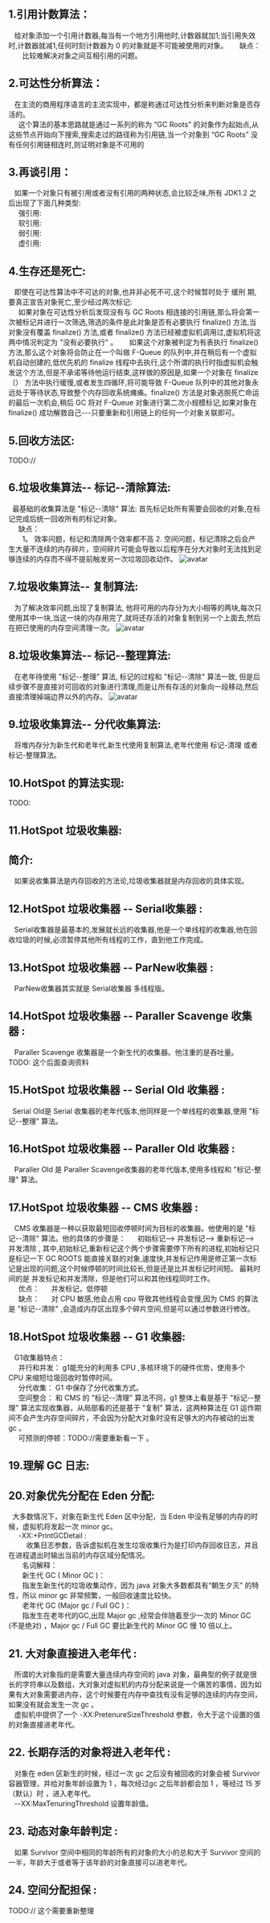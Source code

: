 ## 1.引用计数算法：
&nbsp;&nbsp; 给对象添加一个引用计数器,每当有一个地方引用他时,计数器就加1;当引用失效时,计数器就减1,任何时刻计数器为 0 的对象就是不可能被使用的对象。
&nbsp;&nbsp;&nbsp;&nbsp; 缺点：
&nbsp;&nbsp;&nbsp;&nbsp;&nbsp;&nbsp; 比较难解决对象之间互相引用的问题。
## 2.可达性分析算法：
&nbsp;&nbsp; 在主流的商用程序语言的主流实现中，都是称通过可达性分析来判断对象是否存活的。   
&nbsp;&nbsp;&nbsp;&nbsp;  这个算法的基本思路就是通过一系列的称为 “GC Roots” 的对象作为起始点,从这些节点开始向下搜索,搜索走过的路径称为引用链,当一个对象到 “GC Roots” 没有任何引用链相连时,则证明对象是不可用的   
## 3.再谈引用：
&nbsp;&nbsp; 如果一个对象只有被引用或者没有引用的两种状态,会比较乏味,所有 JDK1.2 之后出现了下面几种类型:    
&nbsp;&nbsp;&nbsp;&nbsp;  强引用:   
&nbsp;&nbsp;&nbsp;&nbsp;  软引用:   
&nbsp;&nbsp;&nbsp;&nbsp;  弱引用:   
&nbsp;&nbsp;&nbsp;&nbsp;  虚引用:   
## 4.生存还是死亡:
&nbsp;&nbsp; 即使在可达性算法中不可达的对象,也并非必死不可,这个时候暂时处于 缓刑 期,要真正宣告对象死亡,至少经过两次标记:   
&nbsp;&nbsp;&nbsp;&nbsp; 如果对象在可达性分析后发现没有与 GC Roots 相连接的引用链,那么将会第一次被标记并进行一次筛选,筛选的条件是此对象是否有必要执行 finalize() 方法,当对象没有覆盖 finalize() 方法,或者 finalize()  方法已经被虚拟机调用过,虚拟机将这两中情况判定为 "没有必要执行" 。
&nbsp;&nbsp;&nbsp;&nbsp; 如果这个对象被判定为有表执行 finalize()  方法,那么这个对象将会防止在一个叫做 F-Queue 的队列中,并在稍后有一个虚拟机自动创建的,低优先机的 finalize 线程中去执行,这个所谓的执行时指虚拟机会触发这个方法,但是不承诺等待他运行结束,这样做的原因是,如果一个对象在 finalize（） 方法中执行缓慢,或者发生四循环,将可能导致 F-Queue 队列中的其他对象永远处于等待状态,导致整个内存回收系统瘫痪。finalize()  方法是对象逃脱死亡命运的最后一次机会,稍后 GC 将对 F-Queue 对象进行第二次小规模标记,如果对象在 finalize() 成功解救自己---只要重新和引用链上的任何一个对象关联即可。  
## 5.回收方法区:
TODO://

## 6.垃圾收集算法-- 标记--清除算法:
&nbsp;&nbsp;最基础的收集算法是 "标记--清除" 算法: 首先标记处所有需要会回收的对象,在标记完成后统一回收所有的标记对象。    
&nbsp;&nbsp;&nbsp;&nbsp;  缺点：   
&nbsp;&nbsp;&nbsp;&nbsp;&nbsp;&nbsp;  1。 效率问题，标记和清除两个效率都不高 2. 空间问题，标记清除之后会产生大量不连续的内存碎片，空间碎片可能会导致以后程序在分大对象时无法找到足够连续的内存而不得不提前触发另一次垃圾回收动作。
![avatar](./static/标记清除算法.jpg)

## 7.垃圾收集算法-- 复制算法: 
&nbsp;&nbsp; 为了解决效率问题,出现了复制算法, 他将可用的内存分为大小相等的两块,每次只使用其中一块,当这一块的内存用完了,就将还存活的对象复制到另一个上面去,然后在把已使用的内存空间清理一次。
![avatar](./static/复制算法.jpg)

## 8.垃圾收集算法-- 标记--整理算法: 
&nbsp;&nbsp;  在老年待使用 "标记--整理" 算法, 标记的过程和 "标记--清除" 算法一致, 但是后续步骤不是直接对可回收的对象进行清理,而是让所有存活的对象向一段移动,然后直接清理掉端边界以外的内存。
![avatar](./static/标记整理算法.jpg)

## 9.垃圾收集算法-- 分代收集算法: 
&nbsp;&nbsp;  将堆内存分为新生代和老年代,新生代使用复制算法,老年代使用 标记-清理 或者 标记-整理算法。    

## 10.HotSpot 的算法实现: 
TODO:

## 11.HotSpot 垃圾收集器: 
## 简介:
&nbsp;&nbsp; 如果说收集算法是内存回收的方法论,垃圾收集器就是内存回收的具体实现。

## 12.HotSpot 垃圾收集器 -- Serial收集器 : 
&nbsp;&nbsp; Serial收集器是最基本的,发展就长远的收集器,他是一个单线程的收集器,他在回收垃圾的时候,必须暂停其他所有线程的工作，直到他工作完成。

## 13.HotSpot 垃圾收集器 -- ParNew收集器 : 
&nbsp;&nbsp; ParNew收集器其实就是 Serial收集器 多线程版。

## 14.HotSpot 垃圾收集器 -- Paraller Scavenge 收集器 : 
&nbsp;&nbsp; Paraller Scavenge 收集器是一个新生代的收集器。他注重的是吞吐量。
TODO: 这个后面查询资料

## 15.HotSpot 垃圾收集器 -- Serial Old 收集器 : 
&nbsp;&nbsp;Serial Old是 Serial 收集器的老年代版本,他同样是一个单线程的收集器,使用 "标记--整理"
算法。

## 16.HotSpot 垃圾收集器 -- Paraller Old 收集器 : 
&nbsp;&nbsp; Paraller Old  是 Paraller Scavenge收集器的老年代版本,使用多线程和 "标记-整理" 算法。

## 17.HotSpot 垃圾收集器 -- CMS 收集器 : 
&nbsp;&nbsp; CMS 收集器是一种以获取最短回收停顿时间为目标的收集器。他使用的是 "标记--清除" 算法。他的具体的步骤是：
&nbsp;&nbsp;&nbsp;&nbsp; 初始标记--> 并发标记--> 重新标记--> 并发清除 , 其中,初始标记,重新标记这个两个步骤需要停下所有的进程,初始标记只是标记一下 GC ROOTS 能直接关联的对象,速度快,并发标记作用是修正第一次标记是出现的问题,这个时候停顿的时间比较长,但是还是比并发标记时间短。 最耗时间的是 并发标记和并发清除，但是他们可以和其他线程同时工作。   
&nbsp;&nbsp;&nbsp;&nbsp; 优点：
&nbsp;&nbsp;&nbsp;&nbsp;  并发标记，低停顿  
&nbsp;&nbsp;&nbsp;&nbsp; 缺点：
&nbsp;&nbsp;&nbsp;&nbsp;  对 CPU 敏感,他会占用 cpu 导致其他线程会变慢,因为 CMS 的算法是 "标记--清除" ,会造成内存区出现多个碎片空间,但是可以通过参数进行修改。  

## 18.HotSpot 垃圾收集器 -- G1 收集器:
&nbsp;&nbsp; G1收集器特点：   
&nbsp;&nbsp;&nbsp;&nbsp; 并行和并发： g1能充分的利用多 CPU ,多核环境下的硬件优势，使用多个 CPU 来缩短垃圾回收时暂停时间。    
&nbsp;&nbsp;&nbsp;&nbsp; 分代收集： G1 中保存了分代收集方式。     
&nbsp;&nbsp;&nbsp;&nbsp; 空间整合： 和 CMS 的 "标记--清理" 算法不同，g1 整体上看是基于 "标记--整理" 算法实现收集器，从局部看的还是基于 "复制" 算法，这两种算法在 G1 运作期间不会产生内存空间碎片，不会因为分配大对象时没有足够大的内存被动的出发 gc 。    
&nbsp;&nbsp;&nbsp;&nbsp; 可预测的停顿：TODO://需要重新看一下 。   

## 19.理解 GC 日志: 

## 20.对象优先分配在 Eden 分配:
&nbsp;&nbsp;大多数情况下，对象在新生代 Eden 区中分配，当  Eden 中没有足够的内存的时候，虚拟机将发起一次 minor gc。   
&nbsp;&nbsp;&nbsp;&nbsp; -XX:+PrintGCDetail :     
&nbsp;&nbsp;&nbsp;&nbsp;&nbsp;&nbsp;&nbsp;&nbsp; 收集日志参数，告诉虚拟机在发生垃圾收集行为是打印内存回收日志，并且在进程退出时输出当前的内存区域分配情况。     
&nbsp;&nbsp;&nbsp;&nbsp;&nbsp;&nbsp; 名词解释：    
&nbsp;&nbsp;&nbsp;&nbsp;&nbsp;&nbsp; 新生代 GC ( Minor  GC )：    
&nbsp;&nbsp;&nbsp;&nbsp;&nbsp;&nbsp; 指发生新生代的垃圾收集动作，因为 java 对象大多数都具有“朝生夕灭” 的特性，所以 minor gc 非常频繁，一般回收速度比较快。   
&nbsp;&nbsp;&nbsp;&nbsp;&nbsp;&nbsp; 老年代 GC (Major gc / Full  GC )：     
&nbsp;&nbsp;&nbsp;&nbsp;&nbsp;&nbsp; 指发生在老年代的GC,出现 Major gc  ,经常会伴随着至少一次的   Minor  GC (不是绝对) ，Major gc / Full  GC 要比新生代的 Minor  GC 慢 10 倍以上。

## 21. 大对象直接进入老年代 :
&nbsp;&nbsp; 所谓的大对象指的是需要大量连续内存空间的 java 对象，最典型的例子就是很长的字符串以及数组，大对象对虚拟机的内存分配来说是一个痛苦的事情，因为如果有大对象需要进内存，这个时候要在内存中查找有没有足够的连续的内存空间，如果没有就会发生一次 gc 。   
&nbsp;&nbsp;  虚拟机中提供了一个 -XX:PretenureSizeThreshold 参数，令大于这个设置的值的对象直接进老年代。  
## 22. 长期存活的对象将进入老年代 :
&nbsp;&nbsp; 对象在 eden 区新生的时候，经过一次 gc 之后没有被回收的对象会被  Survivor 容器管理，并给对象年龄设置为 1 ，每次经过gc 之后年龄都会加 1 ，等经过 15 岁（默认）时 ，进入老年代。  
&nbsp;&nbsp; --XX:MaxTenuringThreshold 设置年龄值。

## 23. 动态对象年龄判定 :
&nbsp;&nbsp; 如果 Survivor 空间中相同的年龄所有的对象的大小的总和大于   Survivor 空间的一半，年龄大于或者等于该年龄的对象直接可以进老年代。

## 24. 空间分配担保 :
TODO:// 这个需要重新整理

